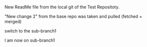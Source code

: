 New ReadMe file from the local git of the Test Repositoty.

"New change 2" from the base repo was taken and pulled (fetched + merged)

switch to the sub-branch1

I am now on sub-branch1